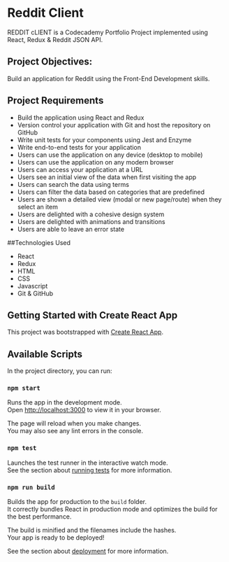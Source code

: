 # Reddit Client

REDDIT cLIENT is a Codecademy Portfolio Project implemented using React, Redux & Reddit JSON API.

## Project Objectives:

Build an application for Reddit using the Front-End Development skills.

## Project Requirements

- Build the application using React and Redux
- Version control your application with Git and host the repository on GitHub
- Write unit tests for your components using Jest and Enzyme
- Write end-to-end tests for your application
- Users can use the application on any device (desktop to mobile)
- Users can use the application on any modern browser
- Users can access your application at a URL
- Users see an initial view of the data when first visiting the app
- Users can search the data using terms
- Users can filter the data based on categories that are predefined
- Users are shown a detailed view (modal or new page/route) when they select an item
- Users are delighted with a cohesive design system
- Users are delighted with animations and transitions
- Users are able to leave an error state

##Technologies Used

- React
- Redux
- HTML
- CSS
- Javascript
- Git & GitHub 

## Getting Started with Create React App

This project was bootstrapped with [Create React App](https://github.com/facebook/create-react-app).

## Available Scripts

In the project directory, you can run:

### `npm start`

Runs the app in the development mode.\
Open [http://localhost:3000](http://localhost:3000) to view it in your browser.

The page will reload when you make changes.\
You may also see any lint errors in the console.

### `npm test`

Launches the test runner in the interactive watch mode.\
See the section about [running tests](https://facebook.github.io/create-react-app/docs/running-tests) for more information.

### `npm run build`

Builds the app for production to the `build` folder.\
It correctly bundles React in production mode and optimizes the build for the best performance.

The build is minified and the filenames include the hashes.\
Your app is ready to be deployed!

See the section about [deployment](https://facebook.github.io/create-react-app/docs/deployment) for more information.


